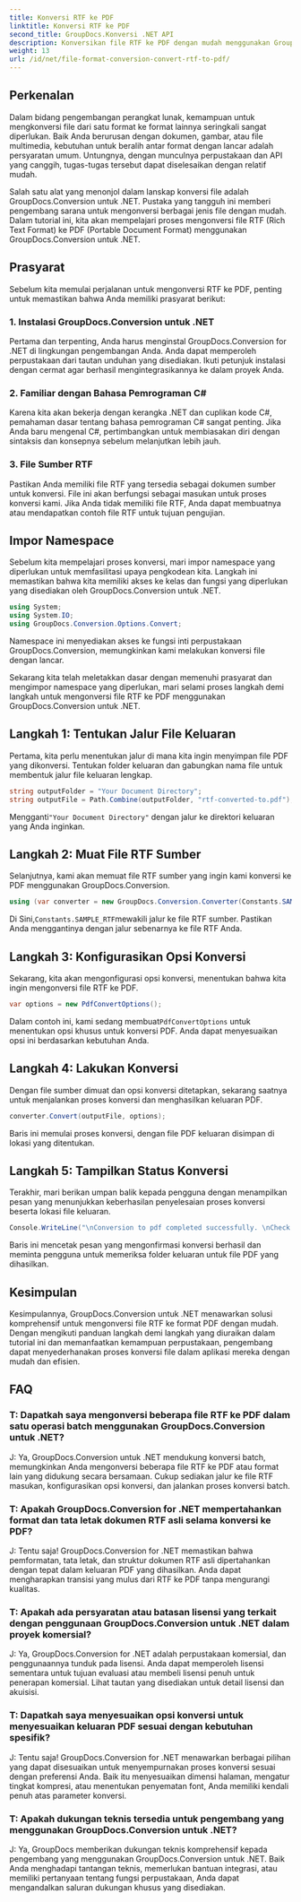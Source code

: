 ```yaml
---
title: Konversi RTF ke PDF
linktitle: Konversi RTF ke PDF
second_title: GroupDocs.Konversi .NET API
description: Konversikan file RTF ke PDF dengan mudah menggunakan GroupDocs.Conversion untuk .NET. Ikuti langkah demi langkah kami untuk integrasi dan manfaatkan kekuatan konversi file.
weight: 13
url: /id/net/file-format-conversion-convert-rtf-to-pdf/
---
```

## Perkenalan

Dalam bidang pengembangan perangkat lunak, kemampuan untuk mengkonversi file dari satu format ke format lainnya seringkali sangat diperlukan. Baik Anda berurusan dengan dokumen, gambar, atau file multimedia, kebutuhan untuk beralih antar format dengan lancar adalah persyaratan umum. Untungnya, dengan munculnya perpustakaan dan API yang canggih, tugas-tugas tersebut dapat diselesaikan dengan relatif mudah.

Salah satu alat yang menonjol dalam lanskap konversi file adalah GroupDocs.Conversion untuk .NET. Pustaka yang tangguh ini memberi pengembang sarana untuk mengonversi berbagai jenis file dengan mudah. Dalam tutorial ini, kita akan mempelajari proses mengonversi file RTF (Rich Text Format) ke PDF (Portable Document Format) menggunakan GroupDocs.Conversion untuk .NET.

## Prasyarat

Sebelum kita memulai perjalanan untuk mengonversi RTF ke PDF, penting untuk memastikan bahwa Anda memiliki prasyarat berikut:

### 1. Instalasi GroupDocs.Conversion untuk .NET

Pertama dan terpenting, Anda harus menginstal GroupDocs.Conversion for .NET di lingkungan pengembangan Anda. Anda dapat memperoleh perpustakaan dari tautan unduhan yang disediakan. Ikuti petunjuk instalasi dengan cermat agar berhasil mengintegrasikannya ke dalam proyek Anda.

### 2. Familiar dengan Bahasa Pemrograman C#

Karena kita akan bekerja dengan kerangka .NET dan cuplikan kode C#, pemahaman dasar tentang bahasa pemrograman C# sangat penting. Jika Anda baru mengenal C#, pertimbangkan untuk membiasakan diri dengan sintaksis dan konsepnya sebelum melanjutkan lebih jauh.

### 3. File Sumber RTF

Pastikan Anda memiliki file RTF yang tersedia sebagai dokumen sumber untuk konversi. File ini akan berfungsi sebagai masukan untuk proses konversi kami. Jika Anda tidak memiliki file RTF, Anda dapat membuatnya atau mendapatkan contoh file RTF untuk tujuan pengujian.

## Impor Namespace

Sebelum kita mempelajari proses konversi, mari impor namespace yang diperlukan untuk memfasilitasi upaya pengkodean kita. Langkah ini memastikan bahwa kita memiliki akses ke kelas dan fungsi yang diperlukan yang disediakan oleh GroupDocs.Conversion untuk .NET.

```csharp
using System;
using System.IO;
using GroupDocs.Conversion.Options.Convert;
```

Namespace ini menyediakan akses ke fungsi inti perpustakaan GroupDocs.Conversion, memungkinkan kami melakukan konversi file dengan lancar.

Sekarang kita telah meletakkan dasar dengan memenuhi prasyarat dan mengimpor namespace yang diperlukan, mari selami proses langkah demi langkah untuk mengonversi file RTF ke PDF menggunakan GroupDocs.Conversion untuk .NET.

## Langkah 1: Tentukan Jalur File Keluaran

Pertama, kita perlu menentukan jalur di mana kita ingin menyimpan file PDF yang dikonversi. Tentukan folder keluaran dan gabungkan nama file untuk membentuk jalur file keluaran lengkap.

```csharp
string outputFolder = "Your Document Directory";
string outputFile = Path.Combine(outputFolder, "rtf-converted-to.pdf");
```

 Mengganti`"Your Document Directory"` dengan jalur ke direktori keluaran yang Anda inginkan.

## Langkah 2: Muat File RTF Sumber

Selanjutnya, kami akan memuat file RTF sumber yang ingin kami konversi ke PDF menggunakan GroupDocs.Conversion.

```csharp
using (var converter = new GroupDocs.Conversion.Converter(Constants.SAMPLE_RTF))
```

 Di Sini,`Constants.SAMPLE_RTF`mewakili jalur ke file RTF sumber. Pastikan Anda menggantinya dengan jalur sebenarnya ke file RTF Anda.

## Langkah 3: Konfigurasikan Opsi Konversi

Sekarang, kita akan mengonfigurasi opsi konversi, menentukan bahwa kita ingin mengonversi file RTF ke PDF.

```csharp
var options = new PdfConvertOptions();
```

 Dalam contoh ini, kami sedang membuat`PdfConvertOptions` untuk menentukan opsi khusus untuk konversi PDF. Anda dapat menyesuaikan opsi ini berdasarkan kebutuhan Anda.

## Langkah 4: Lakukan Konversi

Dengan file sumber dimuat dan opsi konversi ditetapkan, sekarang saatnya untuk menjalankan proses konversi dan menghasilkan keluaran PDF.

```csharp
converter.Convert(outputFile, options);
```

Baris ini memulai proses konversi, dengan file PDF keluaran disimpan di lokasi yang ditentukan.

## Langkah 5: Tampilkan Status Konversi

Terakhir, mari berikan umpan balik kepada pengguna dengan menampilkan pesan yang menunjukkan keberhasilan penyelesaian proses konversi beserta lokasi file keluaran.

```csharp
Console.WriteLine("\nConversion to pdf completed successfully. \nCheck output in {0}", outputFolder);
```

Baris ini mencetak pesan yang mengonfirmasi konversi berhasil dan meminta pengguna untuk memeriksa folder keluaran untuk file PDF yang dihasilkan.

## Kesimpulan

Kesimpulannya, GroupDocs.Conversion untuk .NET menawarkan solusi komprehensif untuk mengonversi file RTF ke format PDF dengan mudah. Dengan mengikuti panduan langkah demi langkah yang diuraikan dalam tutorial ini dan memanfaatkan kemampuan perpustakaan, pengembang dapat menyederhanakan proses konversi file dalam aplikasi mereka dengan mudah dan efisien.

## FAQ

### T: Dapatkah saya mengonversi beberapa file RTF ke PDF dalam satu operasi batch menggunakan GroupDocs.Conversion untuk .NET?

J: Ya, GroupDocs.Conversion untuk .NET mendukung konversi batch, memungkinkan Anda mengonversi beberapa file RTF ke PDF atau format lain yang didukung secara bersamaan. Cukup sediakan jalur ke file RTF masukan, konfigurasikan opsi konversi, dan jalankan proses konversi batch.

### T: Apakah GroupDocs.Conversion for .NET mempertahankan format dan tata letak dokumen RTF asli selama konversi ke PDF?

J: Tentu saja! GroupDocs.Conversion for .NET memastikan bahwa pemformatan, tata letak, dan struktur dokumen RTF asli dipertahankan dengan tepat dalam keluaran PDF yang dihasilkan. Anda dapat mengharapkan transisi yang mulus dari RTF ke PDF tanpa mengurangi kualitas.

### T: Apakah ada persyaratan atau batasan lisensi yang terkait dengan penggunaan GroupDocs.Conversion untuk .NET dalam proyek komersial?

J: Ya, GroupDocs.Conversion for .NET adalah perpustakaan komersial, dan penggunaannya tunduk pada lisensi. Anda dapat memperoleh lisensi sementara untuk tujuan evaluasi atau membeli lisensi penuh untuk penerapan komersial. Lihat tautan yang disediakan untuk detail lisensi dan akuisisi.

### T: Dapatkah saya menyesuaikan opsi konversi untuk menyesuaikan keluaran PDF sesuai dengan kebutuhan spesifik?

J: Tentu saja! GroupDocs.Conversion for .NET menawarkan berbagai pilihan yang dapat disesuaikan untuk menyempurnakan proses konversi sesuai dengan preferensi Anda. Baik itu menyesuaikan dimensi halaman, mengatur tingkat kompresi, atau menentukan penyematan font, Anda memiliki kendali penuh atas parameter konversi.

### T: Apakah dukungan teknis tersedia untuk pengembang yang menggunakan GroupDocs.Conversion untuk .NET?

J: Ya, GroupDocs memberikan dukungan teknis komprehensif kepada pengembang yang menggunakan GroupDocs.Conversion untuk .NET. Baik Anda menghadapi tantangan teknis, memerlukan bantuan integrasi, atau memiliki pertanyaan tentang fungsi perpustakaan, Anda dapat mengandalkan saluran dukungan khusus yang disediakan.